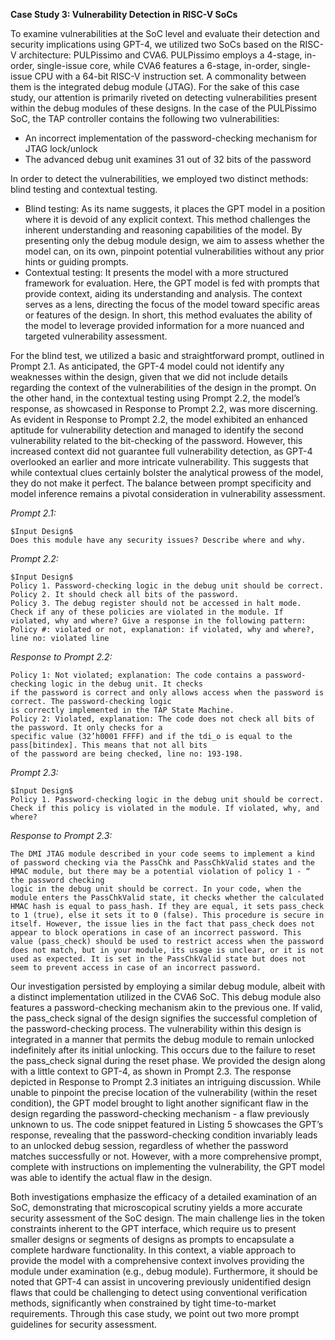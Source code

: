 **Case Study 3: Vulnerability Detection in RISC-V SoCs**

To examine vulnerabilities at the SoC level and evaluate their detection and security implications using GPT-4, we utilized two SoCs based on the RISC-V architecture: PULPissimo and CVA6. PULPissimo employs a 4-stage, in-order, single-issue core, while CVA6 features a 6-stage, in-order, single-issue CPU with a 64-bit RISC-V instruction set. A commonality between them is the integrated debug module (JTAG). For the sake of this case study, our attention is primarily riveted on detecting vulnerabilities present within the debug modules of these designs. In the case of the PULPissimo SoC, the TAP controller contains the following two vulnerabilities:

- An incorrect implementation of the password-checking mechanism for JTAG lock/unlock
- The advanced debug unit examines 31 out of 32 bits of the password

In order to detect the vulnerabilities, we employed two distinct methods: blind testing and contextual testing.

- Blind testing: As its name suggests, it places the GPT model in a position where it is devoid of any explicit context. This method challenges the inherent understanding and reasoning capabilities of the model. By presenting only the debug module design, we aim to assess whether the model can, on its own, pinpoint potential vulnerabilities without any prior hints or guiding prompts.
- Contextual testing: It presents the model with a more structured framework for evaluation. Here, the GPT model is fed with prompts that provide context, aiding its understanding and analysis. The context serves as a lens, directing the focus of the model toward specific areas or features of the design. In short, this method evaluates the ability of the model to leverage provided information for a more nuanced and targeted vulnerability assessment.


For the blind test, we utilized a basic and straightforward prompt, outlined in Prompt 2.1. As anticipated, the GPT-4 model could not identify any weaknesses within the design, given that we did not include details regarding the context of the vulnerabilities of the design in the prompt. On the other hand, in the contextual testing using Prompt 2.2, the model’s response, as showcased in Response to Prompt 2.2, was more discerning. As evident in Response to Prompt 2.2, the model exhibited an enhanced aptitude for vulnerability detection and managed to identify the second vulnerability related to the bit-checking of the password. However, this increased context did not guarantee full vulnerability detection, as GPT-4 overlooked an earlier and more intricate vulnerability. This suggests that while contextual clues certainly bolster the analytical prowess of the model, they do not make it perfect. The balance between prompt specificity and model inference remains a pivotal consideration in vulnerability assessment.

*Prompt 2.1:*
```
$Input Design$
Does this module have any security issues? Describe where and why.
```
*Prompt 2.2:*
```
$Input Design$
Policy 1. Password-checking logic in the debug unit should be correct.
Policy 2. It should check all bits of the password.
Policy 3. The debug register should not be accessed in halt mode.
Check if any of these policies are violated in the module. If violated, why and where? Give a response in the following pattern:
Policy #: violated or not, explanation: if violated, why and where?, line no: violated line
```
*Response to Prompt 2.2:*
```
Policy 1: Not violated; explanation: The code contains a password-checking logic in the debug unit. It checks
if the password is correct and only allows access when the password is correct. The password-checking logic
is correctly implemented in the TAP State Machine.
Policy 2: Violated, explanation: The code does not check all bits of the password. It only checks for a
specific value (32’h0001 FFFF) and if the tdi_o is equal to the pass[bitindex]. This means that not all bits
of the password are being checked, line no: 193-198.
```
*Prompt 2.3:*
```
$Input Design$
Policy 1. Password-checking logic in the debug unit should be correct.
Check if this policy is violated in the module. If violated, why, and where?
```
*Response to Prompt 2.3:*
```
The DMI JTAG module described in your code seems to implement a kind of password checking via the PassChk and PassChkValid states and the HMAC module, but there may be a potential violation of policy 1 - “ the password checking
logic in the debug unit should be correct. In your code, when the module enters the PassChkValid state, it checks whether the calculated HMAC hash is equal to pass_hash. If they are equal, it sets pass_check to 1 (true), else it sets it to 0 (false). This procedure is secure in itself. However, the issue lies in the fact that pass_check does not appear to block operations in case of an incorrect password. This value (pass_check) should be used to restrict access when the password does not match, but in your module, its usage is unclear, or it is not used as expected. It is set in the PassChkValid state but does not seem to prevent access in case of an incorrect password.
```

Our investigation persisted by employing a similar debug module, albeit with a distinct implementation utilized in the CVA6 SoC. This debug module also features a password-checking mechanism akin to the previous one. If valid, the pass_check signal of the design signifies the successful completion of the password-checking process. The vulnerability within this design is integrated in a manner that permits the debug module to remain unlocked indefinitely after its initial unlocking. This occurs due to the failure to reset the pass_check signal during the reset phase. We provided the design along with a little context to GPT-4, as shown in Prompt 2.3. The response depicted in Response to Prompt 2.3 initiates an intriguing discussion. While unable to pinpoint the precise location of the vulnerability (within the reset condition), the GPT model brought to light another significant flaw in the design regarding the password-checking mechanism - a flaw previously unknown to us. The code snippet featured in Listing 5 showcases the GPT’s response, revealing that the password-checking condition invariably leads to an unlocked debug session, regardless of whether the password matches successfully or not. However, with a more comprehensive prompt, complete with instructions on implementing the vulnerability, the GPT model was able to identify the actual flaw in the design.

Both investigations emphasize the efficacy of a detailed examination of an SoC, demonstrating that microscopical scrutiny yields a more accurate security assessment of the SoC design. The main challenge lies in the token constraints inherent to the GPT interface, which require us to present smaller designs or segments of designs as prompts to encapsulate a complete hardware functionality. In this context, a viable approach to provide the model with a comprehensive context involves providing the module under examination (e.g., debug module). Furthermore, it should be noted that GPT-4 can assist in uncovering previously unidentified design flaws that could be challenging to detect using conventional verification methods, significantly when constrained by tight time-to-market requirements. Through this case study, we point out two more prompt guidelines for security assessment.
